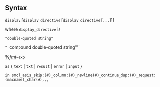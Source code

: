 ## Syntax

`display` \[`display_directive` \[`display_directive` \[`...`\]\]\]

where `display_directive` is

`"double-quoted string"`

 `" `compound double-quoted string"'`

[<strong>%</strong><var class="command">fmt</var><strong></strong>](http://www.stata.com/help.cgi?format)`=exp`

`as` { `text` \| `txt` \| `result` \|
`error` \| `input` }

`in smcl_asis_skip:(#)_column:(#)_newline(#)_continue_dup:(#)_request:(macname)_char(#),,,`
